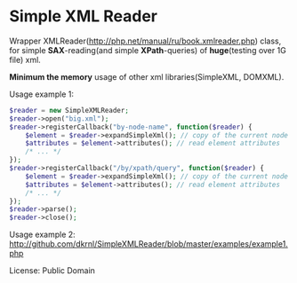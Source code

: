 # Simple XML Reader 

Wrapper XMLReader(http://php.net/manual/ru/book.xmlreader.php) class, for simple **SAX**-reading(and simple **XPath**-queries) of **huge**(testing over 1G file) xml.

**Minimum the memory** usage of other xml libraries(SimpleXML, DOMXML).

Usage example 1:
```php
$reader = new SimpleXMLReader;
$reader->open("big.xml");
$reader->registerCallback("by-node-name", function($reader) {
    $element = $reader->expandSimpleXml(); // copy of the current node as a SimpleXMLElement object
    $attributes = $element->attributes(); // read element attributes
    /* ... */
});
$reader->registerCallback("/by/xpath/query", function($reader) {
    $element = $reader->expandSimpleXml(); // copy of the current node as a SimpleXMLElement object
    $attributes = $element->attributes(); // read element attributes
    /* ... */
});
$reader->parse();
$reader->close();

```
Usage example 2: http://github.com/dkrnl/SimpleXMLReader/blob/master/examples/example1.php

License: Public Domain
